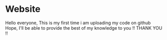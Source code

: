 # Website
Hello everyone, This is my first time i am uploading my code on github 
Hope, I'll be able to provide the best of my knowledge to you 
!! THANK YOU !!
